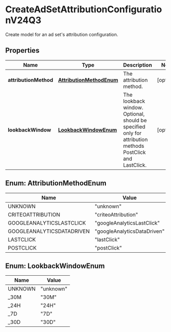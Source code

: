 

# CreateAdSetAttributionConfigurationV24Q3

Create model for an ad set's attribution configuration.

## Properties

| Name | Type | Description | Notes |
|------------ | ------------- | ------------- | -------------|
|**attributionMethod** | [**AttributionMethodEnum**](#AttributionMethodEnum) | The attribution method. |  [optional] |
|**lookbackWindow** | [**LookbackWindowEnum**](#LookbackWindowEnum) | The lookback window. Optional, should be specified only for attribution methods PostClick and LastClick. |  [optional] |



## Enum: AttributionMethodEnum

| Name | Value |
|---- | -----|
| UNKNOWN | &quot;unknown&quot; |
| CRITEOATTRIBUTION | &quot;criteoAttribution&quot; |
| GOOGLEANALYTICSLASTCLICK | &quot;googleAnalyticsLastClick&quot; |
| GOOGLEANALYTICSDATADRIVEN | &quot;googleAnalyticsDataDriven&quot; |
| LASTCLICK | &quot;lastClick&quot; |
| POSTCLICK | &quot;postClick&quot; |



## Enum: LookbackWindowEnum

| Name | Value |
|---- | -----|
| UNKNOWN | &quot;unknown&quot; |
| _30M | &quot;30M&quot; |
| _24H | &quot;24H&quot; |
| _7D | &quot;7D&quot; |
| _30D | &quot;30D&quot; |



